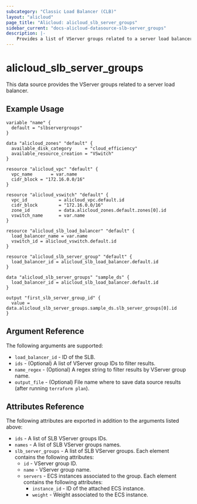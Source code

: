 ```yaml
---
subcategory: "Classic Load Balancer (CLB)"
layout: "alicloud"
page_title: "Alicloud: alicloud_slb_server_groups"
sidebar_current: "docs-alicloud-datasource-slb-server_groups"
description: |-
    Provides a list of VServer groups related to a server load balancer to the user.
---
```


# alicloud\_slb_server_groups

This data source provides the VServer groups related to a server load balancer.

## Example Usage

```
variable "name" {
  default = "slbservergroups"
}

data "alicloud_zones" "default" {
  available_disk_category     = "cloud_efficiency"
  available_resource_creation = "VSwitch"
}

resource "alicloud_vpc" "default" {
  vpc_name       = var.name
  cidr_block = "172.16.0.0/16"
}

resource "alicloud_vswitch" "default" {
  vpc_id            = alicloud_vpc.default.id
  cidr_block        = "172.16.0.0/16"
  zone_id           = data.alicloud_zones.default.zones[0].id
  vswitch_name      = var.name
}

resource "alicloud_slb_load_balancer" "default" {
  load_balancer_name = var.name
  vswitch_id = alicloud_vswitch.default.id
}

resource "alicloud_slb_server_group" "default" {
  load_balancer_id = alicloud_slb_load_balancer.default.id
}

data "alicloud_slb_server_groups" "sample_ds" {
  load_balancer_id = alicloud_slb_load_balancer.default.id
}

output "first_slb_server_group_id" {
  value = data.alicloud_slb_server_groups.sample_ds.slb_server_groups[0].id
}
```

## Argument Reference

The following arguments are supported:

* `load_balancer_id` - ID of the SLB.
* `ids` - (Optional) A list of VServer group IDs to filter results.
* `name_regex` - (Optional) A regex string to filter results by VServer group name.
* `output_file` - (Optional) File name where to save data source results (after running `terraform plan`).

## Attributes Reference

The following attributes are exported in addition to the arguments listed above:

* `ids` - A list of SLB VServer groups IDs.
* `names` - A list of SLB VServer groups names.
* `slb_server_groups` - A list of SLB VServer groups. Each element contains the following attributes:
  * `id` - VServer group ID.
  * `name` - VServer group name.
  * `servers` - ECS instances associated to the group. Each element contains the following attributes:
    * `instance_id` - ID of the attached ECS instance.
    * `weight` - Weight associated to the ECS instance.
